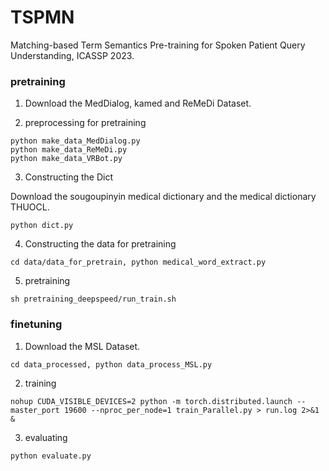 # TSPMN
Matching-based Term Semantics Pre-training for Spoken Patient Query Understanding, ICASSP 2023.

### pretraining

1. Download the MedDialog, kamed and ReMeDi Dataset. 

2. preprocessing for pretraining
```
python make_data_MedDialog.py 
python make_data_ReMeDi.py 
python make_data_VRBot.py 
```
3. Constructing the Dict

Download the  sougoupinyin medical dictionary and the medical dictionary THUOCL. 
```
python dict.py
```
4. Constructing the data for pretraining
```
cd data/data_for_pretrain, python medical_word_extract.py
```
5. pretraining
```
sh pretraining_deepspeed/run_train.sh
```
### finetuning

1. Download the MSL Dataset. 
```
cd data_processed, python data_process_MSL.py
```
2. training
```
nohup CUDA_VISIBLE_DEVICES=2 python -m torch.distributed.launch --master_port 19600 --nproc_per_node=1 train_Parallel.py > run.log 2>&1 &
```
3. evaluating
```
python evaluate.py
```
